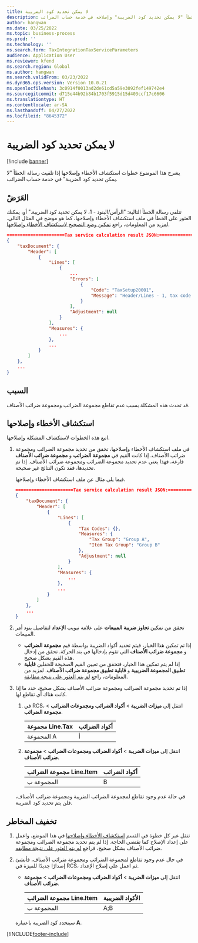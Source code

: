 ```yaml
---
title: لا يمكن تحديد كود الضريبة
description: يشرح هذا الموضوع كيفية استكشاف الخطأ "لا يمكن تحديد كود الضريبة" وإصلاحه في خدمة حساب الضرائب‬.
author: hangwan
ms.date: 03/25/2022
ms.topic: business-process
ms.prod: ''
ms.technology: ''
ms.search.form: TaxIntegrationTaxServiceParameters
audience: Application User
ms.reviewer: kfend
ms.search.region: Global
ms.author: hangwan
ms.search.validFrom: 03/23/2022
ms.dyn365.ops.version: Version 10.0.21
ms.openlocfilehash: 3c0914f0013ad2de61cd5a59e3092fef149742e4
ms.sourcegitcommit: d715e44b92b84b1703f5915d15d403ccf17c6606
ms.translationtype: HT
ms.contentlocale: ar-SA
ms.lasthandoff: 04/27/2022
ms.locfileid: "8645372"
---
```

# <a name="tax-code-cannot-be-determined"></a>لا يمكن تحديد كود الضريبة

[!include [banner](../includes/banner.md)]

يشرح هذا الموضوع خطوات استكشاف الأخطاء وإصلاحها إذا تلقيت رسالة الخطأ "لا يمكن تحديد كود الضريبة" في خدمة حساب الضرائب‬.

## <a name="symptom"></a>العَرَضْ

تتلقى رسالة الخطأ التالية: "الرأس/البنود - 1، لا يمكن تحديد كود الضريبة." أو، يمكنك العثور على الخطأ في ملف استكشاف الأخطاء وإصلاحها، كما هو موضح في المثال التالي. لمزيد من المعلومات، راجع [‏‫تمكين وضع التصحيح لاستكشاف الأخطاء وإصلاحها‬](tcs-troubleshooting-enable-debug-mode.md).

```json
======================Tax service calculation result JSON:===========================
{
    "taxDocument": {
        "Header": [
            {
                "Lines": [
                    {
                        ...
                        "Errors": [
                            {
                                "Code": "TaxSetup20001",
                                "Message": "Header/Lines - 1, tax code cannot be determined."
                            }
                        ],
                        "Adjustment": null
                    }
                ],
                "Measures": {
                    ...
                },
                ...
            }
        ]
    },
    ...
}
```

## <a name="cause"></a>السبب

قد تحدث هذه المشكلة بسبب عدم تقاطع مجموعة الضرائب ومجموعة ضرائب الأصناف.

## <a name="troubleshoot"></a>استكشاف الأخطاء وإصلاحها‬

اتبع هذه الخطوات لاستكشاف المشكلة وإصلاحها.

1. في ملف استكشاف الأخطاء وإصلاحها، تحقق من تحديد مجموعة الضرائب ومجموعة ضرائب الأصناف. إذا كانت القيم في **مجموعة الضرائب** و **مجموعة ضرائب الأصناف** فارغة، فهذا يعني عدم تحديد مجموعة الضرائب ومجموعة ضرائب الأصناف. إذا تم تحديدها، فقد تكون النتائج غير صحيحة.

    فيما يلي مثال عن ملف استكشاف الأخطاء وإصلاحها.

    ```json
    ======================Tax service calculation result JSON:===========================
    {
        "taxDocument": {
            "Header": [
                {
                    "Lines": [
                        {
                            "Tax Codes": {},
                            "Measures": {
                                "Tax Group": "Group A",
                                "Item Tax Group": "Group B"
                            },
                            "Adjustment": null
                        }
                    ],
                    "Measures": {
                        ...
                    },
                    ...
                }
            ]
        },
        ...
    }
    ```

2. تحقق من تمكين **تجاوز ضريبة المبيعات‬** على علامة تبويب **الإعداد** لتفاصيل بنود أمر المبيعات.

    - إذا تم تمكين هذا الخيار، فيتم تحديد أكواد الضريبة بواسطة قيم **مجموعة الضرائب** و **مجموعة ضرائب الأصناف** التي تقوم بإدخالها في بند الحركة. تحقق من إدخال هذه القيم بشكل صحيح.
    - إذا لم يتم تمكين هذا الخيار، فتحقق من تعيين القيم الصحيحة للحقلين **قابلية تطبيق المجموعة الضريبية** و **قابلية تطبيق مجموعة ضرائب الأصناف‬‏‫**. لمزيد من المعلومات، راجع [لم يتم العثور على نتيجة مطابقة‬](tcs-troubleshooting-no-matching-result.md).

3. إذا تم تحديد مجموعة الضرائب ومجموعة ضرائب الأصناف بشكل صحيح، حدد ما إذا كانت هناك أي تقاطع لها.

    1. في RCS، انتقل إلى **ميزات الضريبة‬** \> **أكواد الضرائب ومجموعات الضرائب‬** \> **مجموعة الضرائب‬**.

        | مجموعة Line.Tax | أكواد الضرائب |
        |----------------|-----------|
        | المجموعة A        | أ         |

    2. انتقل إلى **ميزات الضريبة‬** \> **أكواد الضرائب ومجموعات الضرائب‬** \> **مجموعة ضرائب الأصناف‬**.

        | مجموعة الضرائب Line.Item | أكواد الضرائب |
        |---------------------|-----------|
        | المجموعة ب             | B         |

    في حالة عدم وجود تقاطع لمجموعة الضرائب الضريبة ومجموعة ضرائب الأصناف، فلن يتم تحديد كود الضريبة.

## <a name="mitigation"></a>تخفيف المخاطر

1. تنقل عبر كل خطوة في القسم [استكشاف الأخطاء وإصلاحها](#troubleshoot) في هذا الموضع، واعمل على إعداد الإصلاح كما تقتضي الحاجة. إذا لم يتم تحديد مجموعة الضرائب ومجموعة ضرائب الأصناف بشكل صحيح، فراجع [لم يتم العثور على نتيجة مطابقه](tcs-troubleshooting-no-matching-result.md).
2. في حال عدم وجود تقاطع لمجموعة الضرائب ومجموعة ضرائب الأصناف، فأنشئ إصدارًا جديدًا للميزة في RCS، ثم اعمل على إصلاح الإعداد.

    - انتقل إلى **ميزات الضريبة** \> **أكواد الضرائب ومجموعات الضرائب** > **مجموعة ضرائب الأصناف**.

        | مجموعة الضرائب Line.Item | الأكواد الضريبية |
        |---------------------|-----------|
        | المجموعة ب             | A;B       |

    سيتحدد كود الضريبة باعتباره **A**.

[!INCLUDE[footer-include](../../includes/footer-banner.md)]

